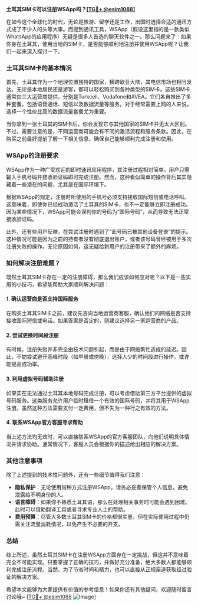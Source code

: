**土耳其SIM卡可以注册WSApp吗？[[TG💪+ @esim1088](https://t.me/s/esim1088)]**

在如今这个全球化的时代，无论是旅游、留学还是工作，出国时选择合适的通讯方式成了不少人的头等大事。而提到通讯工具，WSApp（假设这里指的是一款类似WhatsApp的应用程序）无疑是很多人首选的聊天软件之一。那么问题来了：如果你身在土耳其，使用当地的SIM卡，是否能够顺利地注册并使用WSApp呢？让我们一起来深入探讨一下。

### 土耳其SIM卡的基本情况

首先，土耳其作为一个地理位置独特的国家，横跨欧亚大陆，其电信市场也相当发达。无论是本地居民还是游客，都可以轻松购买到各种类型的SIM卡。这些SIM卡通常由三大运营商提供，分别是Turkcell、Vodafone和AVEA。它们各自推出了多种套餐，包括语音通话、短信以及数据流量等服务。对于经常需要上网的人来说，选择一个性价比高的数据流量套餐尤为重要。

当你拿到一张土耳其的SIM卡后，你会发现它与其他国家的SIM卡并无太大区别。不过，需要注意的是，不同运营商可能会有不同的激活流程和服务条款。因此，在购买之前最好提前了解一下相关信息，确保自己能够顺利完成注册和使用。

### WSApp的注册要求

WSApp作为一种广受欢迎的即时通讯应用程序，其注册过程相对简单。用户只需输入手机号码并接收验证码即可完成注册。然而，这种看似简单的操作背后其实隐藏着一些潜在的问题，尤其是在国际环境下。

根据WSApp的规定，注册时所使用的手机号必须支持接收国际短信或电话呼叫。这意味着，即使你已经成功激活了土耳其的SIM卡，也不一定能够立即注册成功。因为某些情况下，WSApp可能会误判你的号码为“国际号码”，从而导致无法正常接收验证码。

此外，还有些用户反映，在尝试注册时遇到了“此号码已被其他设备登录”的提示。这种情况可能是因为之前的持有者没有彻底退出账户，或者该号码曾经被用于多次注册失败的操作。无论原因如何，这无疑给新用户的注册带来了额外的麻烦。

### 如何解决注册难题？

既然土耳其SIM卡存在一定的注册障碍，那么我们应该如何应对呢？以下是一些实用的小技巧，希望能帮助大家顺利解决问题：

#### 1. 确认运营商是否支持国际服务
在购买土耳其SIM卡之前，建议先咨询当地运营商客服，确认他们的网络是否支持接收国际短信或电话。如果答案是否定的，则建议选择另一家运营商的产品。

#### 2. 尝试更换时间段注册
有时候，注册失败并非完全由技术问题引起，而是由于网络繁忙造成的延迟。因此，不妨尝试避开高峰时段（如早晨或傍晚），选择人少的时间段进行操作，或许能提高成功率。

#### 3. 利用虚拟号码辅助注册
如果实在无法通过土耳其本地号码完成注册，可以考虑借助第三方平台提供的虚拟号码服务。这类服务允许用户临时租借一个有效的国际号码，并将其用于WSApp注册。虽然这种方法需要支付一定费用，但不失为一种行之有效的方法。

#### 4. 联系WSApp官方客服寻求帮助
当上述方法均无效时，可以直接联系WSApp的官方客服团队，向他们说明具体情况并请求协助。通常情况下，客服人员会根据你的描述给出相应的解决方案。

### 其他注意事项

除了上述提到的技术性问题外，还有一些细节值得我们注意：

- **隐私保护**：无论使用何种方式注册WSApp，请务必妥善保管个人信息，避免泄露给不明身份的人。
- **语言障碍**：如果你不熟悉土耳其语，那么在处理相关事务时可能会遇到困难。此时可以借助翻译工具或者寻求专业人士的帮助。
- **费用预算**：尽管大多数土耳其SIM卡的价格都很实惠，但在实际使用过程中仍需关注流量消耗情况，以免产生不必要的开支。

### 总结

综上所述，虽然土耳其SIM卡在注册WSApp方面存在一定挑战，但这并不意味着完全不可能实现。只要掌握了正确的技巧，并做好充分准备，绝大多数人都能够顺利完成注册流程。当然，为了节省时间和精力，也可以直接从正规渠道获取经过验证的解决方案。

希望本文能够为大家提供有价值的参考信息！如果你还有其他疑问，欢迎随时留言讨论哦~ [[TG💪+ @esim1088](https://t.me/s/esim1088) ![Image](https://i.postimg.cc/4NQfJmqS/Snipaste-2025-05-13-00-14-12.png)]